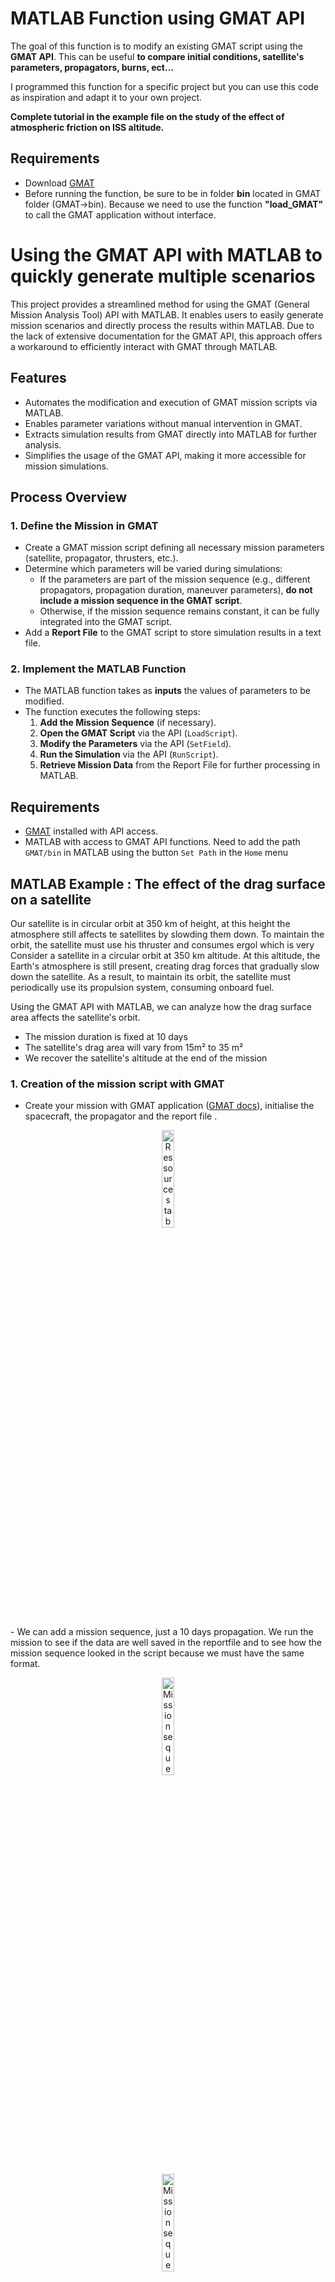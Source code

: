 # MATLAB Function using GMAT API

The goal of this function is to modify an existing GMAT script using the **GMAT API**. This can be useful **to compare initial conditions, satellite's parameters, propagators, burns, ect...**

I programmed this function for a specific project but  you can use this code as inspiration and adapt it to your own project.

**Complete tutorial in the example file on the study of the effect of atmospheric friction on ISS altitude.**

## Requirements

* Download [GMAT](https://sourceforge.net/projects/gmat/)
* Before running the function, be sure to be in folder **bin** located in GMAT folder (GMAT→bin). Because we need to use the function **"load_GMAT"** to call the GMAT application without interface.     

# Using the GMAT API with MATLAB to quickly generate multiple scenarios 

This project provides a streamlined method for using the GMAT (General Mission Analysis Tool) API with MATLAB. It enables users to easily generate mission scenarios and directly process the results within MATLAB. Due to the lack of extensive documentation for the GMAT API, this approach offers a workaround to efficiently interact with GMAT through MATLAB.

## Features
- Automates the modification and execution of GMAT mission scripts via MATLAB.
- Enables parameter variations without manual intervention in GMAT.
- Extracts simulation results from GMAT directly into MATLAB for further analysis.
- Simplifies the usage of the GMAT API, making it more accessible for mission simulations.

## Process Overview

### 1. Define the Mission in GMAT
- Create a GMAT mission script defining all necessary mission parameters (satellite, propagator, thrusters, etc.).
- Determine which parameters will be varied during simulations:
  - If the parameters are part of the mission sequence (e.g., different propagators, propagation duration, maneuver parameters), **do not include a mission sequence in the GMAT script**.
  - Otherwise, if the mission sequence remains constant, it can be fully integrated into the GMAT script.
- Add a **Report File** to the GMAT script to store simulation results in a text file.

### 2. Implement the MATLAB Function
- The MATLAB function takes as **inputs** the values of parameters to be modified.
- The function executes the following steps:
  1. **Add the Mission Sequence** (if necessary).
  2. **Open the GMAT Script** via the API (`LoadScript`).
  3. **Modify the Parameters** via the API (`SetField`).
  4. **Run the Simulation** via the API (`RunScript`).
  5. **Retrieve Mission Data** from the Report File for further processing in MATLAB.


## Requirements
- [GMAT](https://gmat.gsfc.nasa.gov/) installed with API access.
- MATLAB with access to GMAT API functions. Need to add the path `GMAT/bin` in MATLAB using the button `Set Path` in the `Home` menu

## MATLAB Example : The effect of the drag surface on a satellite
Our satellite is in circular orbit at 350 km of height, at this height the atmosphere still affects te satellites by slowding them down. To maintain the orbit, the satellite must use his thruster and consumes ergol which is very 
Consider a satellite in a circular orbit at 350 km altitude. At this altitude, the Earth's atmosphere is still present, creating drag forces that gradually slow down the satellite. As a result, to maintain its orbit, the satellite must periodically use its propulsion system, consuming onboard fuel.

Using the GMAT API with MATLAB, we can analyze how the drag surface area affects the satellite's orbit. 
- The mission duration is fixed at 10 days
- The satellite's drag area will vary from 15m² to 35 m²
- We recover the satellite's altitude at the end of the mission 

### 1. Creation of the mission script with GMAT
- Create your mission with GMAT application ([GMAT docs](https://documentation.help/GMAT/UsingGmat.html)), initialise the spacecraft, the propagator and the report file .
<p align="center">
<img src="\pictures\ressources.png" alt="Ressources tab in GMAT" style="width:20%; height:auto;"></p>
- We can add a mission sequence, just a 10 days propagation. We run the mission to see if the data are well saved in the reportfile and to see how the mission sequence looked in the script because we must have the same format. 
<p align="center">
<img src="\pictures\mission.JPG" alt="Mission sequence in GMAT" style="width:20%; height:auto;">
</p>
<p align="center">
<img src="\pictures\mission_script.png" alt="Mission sequence in GMAT script" style="width:20%; height:auto";>
</p>

### 2. MATLAB function implementation

- Function initilisation with the input parameters :
    - time_of_propagation : duration of the mission in days
    - drag_area : satellite's drag area in m²
The output is the data extracted from the report file mission

```matlab
function data=GMAT_Drag_Function(time_of_propagation,drag_area)
```

- Open the GMAT script (whitout mission sequence)
```matlab
basic_script = fopen(path_folder + "satellite_case.script",'r');
basic_script_content = fread(basic_script);
fclose(basic_script);
basic_script_content = char(basic_script_content.');
```
- Add the mission content and save the new script
```matlab
mission_sequence = convertStringsToChars("Propagate Propagator(Satellite) {Satellite.ElapsedDays = " + time_of_propagation + "};");
new_script_content = [basic_script_content, newline, mission_sequence];
    
new_script_filename = "New_script_satellite_case.script";
new_script = fopen(path_folder+new_script_filename,'wt');
fwrite(new_script, new_script_content, 'char');
fclose(new_script);
```
- Load GMAT API and open the new script
```matlab
load_gmat();
GMATAPI.LoadScript(path_folder + new_script_filename);
```
- Get the object `Satellite` and change is `DragArea`
```matlab
satellite = GMATAPI.GetObject("Satellite");
satellite.SetField("DragArea",drag_area);
```

-Run the mission and recover the data in the report file
```matlab
GMATAPI.RunScript();
data = table2array(readtable(path_folder + 'satellite_case_report.txt')); 
```

### 3. Main MATLAB code and results
- Define the parameters 
```matlab
time_of_propagation = 10;  % Simulation duration (days)
drag_areas = 15:0.5:35;  % Drag area (m²)
altitudes_after_10_days = zeros(size(drag_areas));
```
- Run the mission for each drag area and recover the satellite's altitude
```matlab
for i = 1:length(drag_areas)
    drag_area = drag_areas(i);
    result = GMAT_Drag_Function(time_of_propagation, drag_area); 
    altitudes_after_10_days(i) = result(end, 2);
    drag_area
end
```

- Plot the results
```matlab
figure;
plot(drag_areas, altitudes_after_10_days, '-o', 'LineWidth', 2, 'MarkerSize', 6);
xlabel('Drag Area (m²)');
ylabel(sprintf('Altitude after %d days (km)', time_of_propagation));
title(sprintf('Evolution of the Altitude after %d days as a function of Drag Area', time_of_propagation));
grid on;
```



### Load the GMAT script (MATLAB)
Load this script in MATLAB as a text file
```matlab
    GMAT_script =fopen(path_folder+script_name,'r'); 
    script_content = fread(GMAT_script) ;
    fclose(GMAT_script) ;
    script_content = char(script_content.') ;
```
***Create the mission sequence***, add it at the end of the GMAT script and save it.
```matlab
    line_maneuver=convertStringsToChars("Maneuver Default_dV(Satellite);");
    line_propagation=convertStringsToChars("Propagate "+Propagator_name+"(Satellite) {Satellite.ElapsedSecs = "+Time_propagation+"};");
    updated_script_content = [script_content, newline, line_maneuver, newline, line_propagation];

    new_script = fopen(path_folder+updated_script_name,'wt');  
    fwrite(updated_script, updated_script_content, 'char');
    fclose(updated_script);
```
### Load the updated GMAT script and modify it (MATLAB)
Call GMAT API (be sure to be in the bin folder where the **"load_GMAT"** is located)
```matlab
   load_gmat();
```

Load the updated script (GMAT API)
```matlab
   GMATAPI.LoadScript(path_folder + updated_script_name);
```

You can modify an existing variable with the GMAT API function **'GetObject'** and **'SetField'**.
This is an example that modify the initial cartesian position of the satellite :
```matlab
   Satellite_pos=GMATAPI.GetObject("Satellite");
   Satellite_pos.SetField("X",new_X);
   Satellite_pos.SetField("Y",new_Y);
   Satellite_pos.SetField("Z",new_Z);
```

### Run the simulation and recover the data
```matlab
    GMATAPI.RunScript();
    Data= table2array(readtable(path_folder+'Report_file.txt')); 
```
<p align="center">
<img src="\pictures\graph.JPG" alt="Description de l'image" width="231" height="185">
</p>


